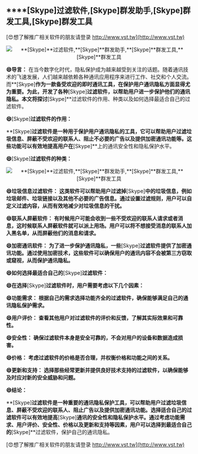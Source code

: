 ## ****[Skype]**过滤软件,**[Skype]**群发助手,**[Skype]**群发工具,**[Skype]**群发工具**

[😍想了解推广相关软件的朋友请登录 http://www.vst.tw](http://www.vst.tw)

 <center><img src="https://vst.tw/MP4/tuiguang/png/8.png" alt="**[Skype]**过滤软件,**[Skype]**群发助手,**[Skype]**群发工具,**[Skype]**群发工具"></center>

**😄导言：**
在当今数字化时代，隐私保护成为越来越受到关注的话题。随着通讯技术的飞速发展，人们越来越依赖各种通讯应用程序来进行工作、社交和个人交流。而**[Skype]**作为一款备受欢迎的即时通讯工具，在保护用户通讯隐私方面显得尤为重要。为此，开发了各种**[Skype]**过滤软件，以帮助用户进一步保护他们的通讯隐私。本文将探讨**[Skype]**过滤软件的作用、种类以及如何选择最适合自己的过滤软件。

**😄**[Skype]**过滤软件的作用：**

**[Skype]**过滤软件是一种用于保护用户通讯隐私的工具，它可以帮助用户过滤垃圾信息、屏蔽不受欢迎的联系人、阻止不必要的广告以及提供加密通讯功能等。这些功能可以有效地提高用户在**[Skype]**上的通讯安全性和隐私保护水平。

**😄**[Skype]**过滤软件的种类：**

 <center><img src="https://vst.tw/MP4/tuiguang/png/5.png" alt="**[Skype]**过滤软件,**[Skype]**群发助手,**[Skype]**群发工具,**[Skype]**群发工具"></center>

**😄垃圾信息过滤软件： 这类软件可以帮助用户过滤掉**[Skype]**中的垃圾信息，例如垃圾邮件、垃圾链接以及其他不必要的广告信息。通过设置过滤规则，用户可以自定义过滤内容，从而有效地减少对垃圾信息的干扰。**

**😄联系人屏蔽软件： 有时候用户可能会收到一些不受欢迎的联系人请求或者消息，这时候联系人屏蔽软件就可以派上用场。用户可以将不想接受消息的联系人加入黑名单，从而屏蔽他们的消息和请求。**

**😄加密通讯软件： 为了进一步保护通讯隐私，一些**[Skype]**过滤软件提供了加密通讯功能。通过使用加密技术，这些软件可以确保用户的通讯内容不会被第三方窃取或窥视，从而保护通讯隐私。**

**😄如何选择最适合自己的**[Skype]**过滤软件：**

**😄在选择**[Skype]**过滤软件时，用户需要考虑以下几个因素：**

**😄功能需求： 根据自己的需求选择功能齐全的过滤软件，确保能够满足自己的通讯隐私保护需求。**

**😄用户评价： 查看其他用户对过滤软件的评价和反馈，了解其实际效果和可靠性。**

**😄安全性： 确保过滤软件本身是安全可靠的，不会对用户的设备和数据造成损害。**

**😄价格： 考虑过滤软件的价格是否合理，并权衡价格和功能之间的关系。**

**😄更新和支持： 选择那些经常更新并提供良好技术支持的过滤软件，以确保能够及时应对新的安全威胁和问题。**

**😄结论：**

**[Skype]**过滤软件是一种重要的通讯隐私保护工具，可以帮助用户过滤垃圾信息、屏蔽不受欢迎的联系人、阻止广告以及提供加密通讯功能。选择适合自己的过滤软件可以有效地提高**[Skype]**通讯的安全性和隐私保护水平。通过考虑功能需求、用户评价、安全性、价格以及更新和支持等因素，用户可以选择到最适合自己的**[Skype]**过滤软件，保护自己的通讯隐私。

[😍想了解推广相关软件的朋友请登录 http://www.vst.tw](http://www.vst.tw)



